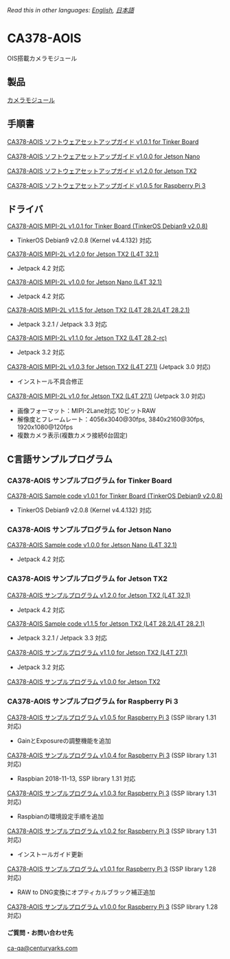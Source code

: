 *Read this in other languages: [English](README.md), [日本語](README.ja.md)*

# CA378-AOIS

OIS搭載カメラモジュール

## 製品

[カメラモジュール](https://www.centuryarks.com/products/sensor/cm)

## 手順書
[CA378-AOIS ソフトウェアセットアップガイド v1.0.1 for Tinker Board](/TinkerBoard)

[CA378-AOIS ソフトウェアセットアップガイド v1.0.0 for Jetson Nano](/JetsonNano)

[CA378-AOIS ソフトウェアセットアップガイド v1.2.0 for Jetson TX2](/JetsonTX2)

[CA378-AOIS ソフトウェアセットアップガイド v1.0.5 for Raspberry Pi 3](/Raspi3)

## ドライバ

[CA378-AOIS MIPI-2L v1.0.1 for Tinker Board (TinkerOS Debian9 v2.0.8)](https://github.com/centuryarks/CA378-AOIS/releases/download/TINKER_v1.0.1_v4.4.132(Debian9_v2.0.8)/CA378_v1.0.1_TinkerOS_Debian9_v2.0.8_src_build.tar.gz)
- TinkerOS Debian9 v2.0.8 (Kernel v4.4.132) 対応

[CA378-AOIS MIPI-2L v1.2.0 for Jetson TX2 (L4T 32.1)](https://github.com/centuryarks/CA378-AOIS/releases/download/JSX2_v1.2.0_L4T32.1(Jetpack4.2)/CA378_2L_v1.2.0_L4T32.1_src_build.tar.gz)
- Jetpack 4.2 対応

[CA378-AOIS MIPI-2L v1.0.0 for Jetson Nano (L4T 32.1)](https://github.com/centuryarks/CA378-AOIS/releases/download/JSNano_v1.0.0_L4T32.1(Jetpack4.2)/CA378_v1.0.0_Jetpack4.2_Nano_src_build.tar.gz)
- Jetpack 4.2 対応

[CA378-AOIS MIPI-2L v1.1.5 for Jetson TX2 (L4T 28.2/L4T 28.2.1)](https://github.com/centuryarks/CA378-AOIS/releases/download/JSX2_v1.1.5_L4T28.2.1(Jetpack3.3)/CA378_2L_v1.1.5_L4T28.2.1_src_build.tar.gz)
- Jetpack 3.2.1 / Jetpack 3.3 対応

[CA378-AOIS MIPI-2L v1.1.0 for Jetson TX2 (L4T 28.2-rc)](https://github.com/centuryarks/CA378-AOIS/releases/download/JSX2_v1.1.5_L4T28.2(Jetpack3.2.1)/CA378_2L_v1.1.5_L4T28.2_src_build.tar.gz)
- Jetpack 3.2 対応

[CA378-AOIS MIPI-2L v1.0.3 for Jetson TX2 (L4T 27.1)](https://github.com/centuryarks/CA378-AOIS/releases/download/v1.0.3/CA378_2L_v1.0.3_L4T27.1.tar.gz)
(Jetpack 3.0 対応)
- インストール不具合修正

[CA378-AOIS MIPI-2L v1.0 for Jetson TX2 (L4T 27.1)](https://github.com/centuryarks/CA378-AOIS/releases/download/v1.0/CA378_2L_v1.0_L4T27.1.tar.gz)
(Jetpack 3.0 対応)
- 画像フォーマット：MIPI-2Lane対応 10ビットRAW
- 解像度とフレームレート：4056x3040@30fps, 3840x2160@30fps, 1920x1080@120fps
- 複数カメラ表示(複数カメラ接続6台固定)

## C言語サンプルプログラム
### CA378-AOIS サンプルプログラム for Tinker Board

[CA378-AOIS Sample code v1.0.1 for Tinker Board (TinkerOS Debian9 v2.0.8)](https://github.com/centuryarks/Sample/releases/download/TINKER_v1.0.1_v4.4.132(Debian9_v2.0.8)/demo_v1.0.1_tinker.tar.gz)
- TinkerOS Debian9 v2.0.8 (Kernel v4.4.132) 対応

### CA378-AOIS サンプルプログラム for Jetson Nano

[CA378-AOIS Sample code v1.0.0 for Jetson Nano (L4T 32.1)](https://github.com/centuryarks/Sample/releases/download/JSNano_v1.0.0_L4T32.1(Jetpack4.2)/demo_v1.0.0_nano.tar.gz)
- Jetpack 4.2 対応

### CA378-AOIS サンプルプログラム for Jetson TX2

[CA378-AOIS サンプルプログラム v1.2.0 for Jetson TX2 (L4T 32.1)](https://github.com/centuryarks/Sample/releases/download/JSX2_v1.2.0(Jetpack4.2)/demo_v1.2.0_tx2.tar.gz)
- Jetpack 4.2 対応

[CA378-AOIS Sample code v1.1.5 for Jetson TX2 (L4T 28.2/L4T 28.2.1)](https://github.com/centuryarks/Sample/releases/download/JSX2_v1.1.5(Jetpack3.2.1%2FJetpack3.3)/demo_v1.1.5_tx2.tar.gz)
- Jetpack 3.2.1 / Jetpack 3.3 対応

[CA378-AOIS サンプルプログラム v1.1.0 for Jetson TX2 (L4T 27.1)](https://github.com/centuryarks/Sample/releases/download/v1.1.0/demo_v1.1.0_tx2.tar.gz)
- Jetpack 3.2 対応

[CA378-AOIS サンプルプログラム v1.0.0 for Jetson TX2](https://github.com/centuryarks/Sample/releases/download/v1.0/demo_v1.0.0_tx2.tar.gz)

### CA378-AOIS サンプルプログラム for Raspberry Pi 3
[CA378-AOIS サンプルプログラム v1.0.5 for Raspberry Pi 3](https://github.com/centuryarks/Sample/releases/download/v1.0.5/demo_v1.0.5_pi3.tar.gz)
(SSP library 1.31 対応)
- GainとExposureの調整機能を追加

[CA378-AOIS サンプルプログラム v1.0.4 for Raspberry Pi 3](https://github.com/centuryarks/Sample/releases/download/v1.0.4/demo_v1.0.4_pi3.tar.gz)
(SSP library 1.31 対応)
- Raspbian 2018-11-13, SSP library 1.31 対応

[CA378-AOIS サンプルプログラム v1.0.3 for Raspberry Pi 3](https://github.com/centuryarks/Sample/releases/download/v1.0.3/demo_v1.0.3_pi3.tar.gz)
(SSP library 1.31 対応)
- Raspbianの環境設定手順を追加

[CA378-AOIS サンプルプログラム v1.0.2 for Raspberry Pi 3](https://github.com/centuryarks/Sample/releases/download/v1.0.2/demo_v1.0.2_pi3.tar.gz)
(SSP library 1.31 対応)
- インストールガイド更新

[CA378-AOIS サンプルプログラム v1.0.1 for Raspberry Pi 3](https://github.com/centuryarks/Sample/releases/download/v1.0.1/demo_v1.0.1_pi3.tar.gz)
(SSP library 1.28 対応)
- RAW to DNG変換にオプティカルブラック補正追加

[CA378-AOIS サンプルプログラム v1.0.0 for Raspberry Pi 3](https://github.com/centuryarks/Sample/releases/download/v1.0/demo_v1.0.0_pi3.tar.gz)
(SSP library 1.28 対応)

#### ご質問・お問い合わせ先
ca-qa@centuryarks.com
